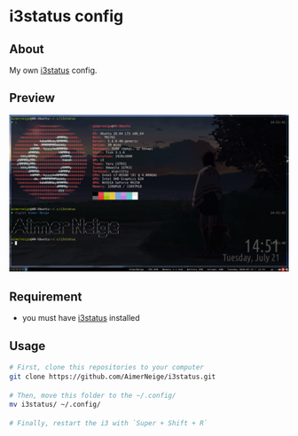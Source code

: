 # i3status config

## About

My own [i3status](https://i3wm.org/i3status/) config.

## Preview

![](preview.png)

## Requirement

- you must have [i3status](https://i3wm.org/i3status/) installed

## Usage

```bash
# First, clone this repositories to your computer
git clone https://github.com/AimerNeige/i3status.git

# Then, move this folder to the ~/.config/
mv i3status/ ~/.config/

# Finally, restart the i3 with `Super + Shift + R`
```
